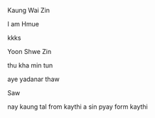 

Kaung Wai Zin

I am Hmue

kkks

Yoon Shwe Zin

thu kha min tun

aye yadanar thaw

Saw

nay kaung tal from kaythi
a sin pyay form kaythi